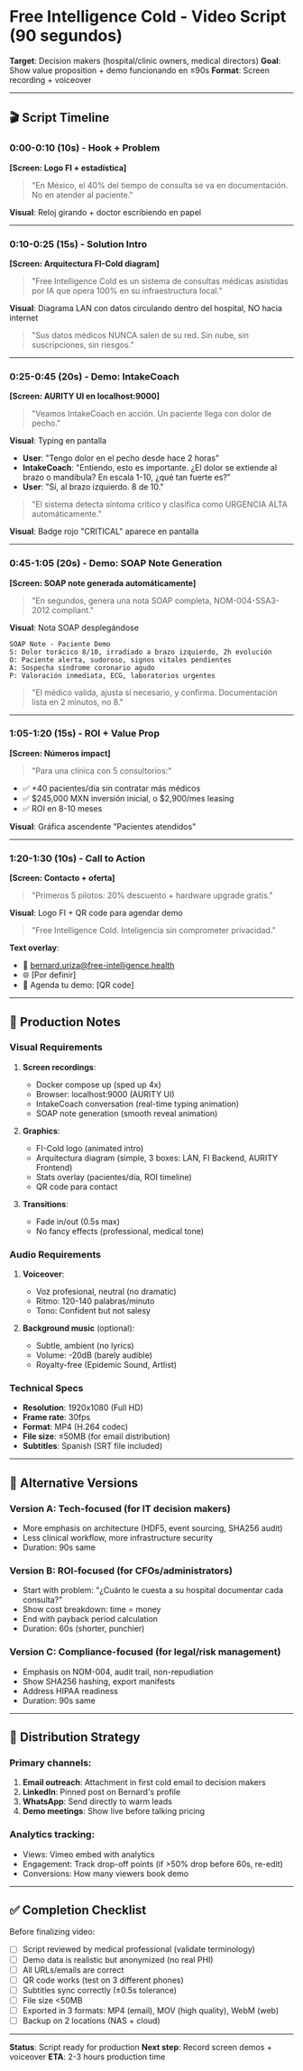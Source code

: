 # Free Intelligence Cold - Video Script (90 segundos)

**Target**: Decision makers (hospital/clinic owners, medical directors)
**Goal**: Show value proposition + demo funcionando en ≤90s
**Format**: Screen recording + voiceover

---

## 🎬 Script Timeline

### **0:00-0:10 (10s) - Hook + Problem**
**[Screen: Logo FI + estadística]**

> "En México, el 40% del tiempo de consulta se va en documentación. No en atender al paciente."

**Visual**: Reloj girando + doctor escribiendo en papel

---

### **0:10-0:25 (15s) - Solution Intro**
**[Screen: Arquitectura FI-Cold diagram]**

> "Free Intelligence Cold es un sistema de consultas médicas asistidas por IA que opera 100% en su infraestructura local."

**Visual**: Diagrama LAN con datos circulando dentro del hospital, NO hacia internet

> "Sus datos médicos NUNCA salen de su red. Sin nube, sin suscripciones, sin riesgos."

---

### **0:25-0:45 (20s) - Demo: IntakeCoach**
**[Screen: AURITY UI en localhost:9000]**

> "Veamos IntakeCoach en acción. Un paciente llega con dolor de pecho."

**Visual**: Typing en pantalla

- **User**: "Tengo dolor en el pecho desde hace 2 horas"
- **IntakeCoach**: "Entiendo, esto es importante. ¿El dolor se extiende al brazo o mandíbula? En escala 1-10, ¿qué tan fuerte es?"
- **User**: "Sí, al brazo izquierdo. 8 de 10."

> "El sistema detecta síntoma crítico y clasifica como URGENCIA ALTA automáticamente."

**Visual**: Badge rojo "CRITICAL" aparece en pantalla

---

### **0:45-1:05 (20s) - Demo: SOAP Note Generation**
**[Screen: SOAP note generada automáticamente]**

> "En segundos, genera una nota SOAP completa, NOM-004-SSA3-2012 compliant."

**Visual**: Nota SOAP desplegándose

```
SOAP Note - Paciente Demo
S: Dolor torácico 8/10, irradiado a brazo izquierdo, 2h evolución
O: Paciente alerta, sudoroso, signos vitales pendientes
A: Sospecha síndrome coronario agudo
P: Valoración inmediata, ECG, laboratorios urgentes
```

> "El médico valida, ajusta si necesario, y confirma. Documentación lista en 2 minutos, no 8."

---

### **1:05-1:20 (15s) - ROI + Value Prop**
**[Screen: Números impact]**

> "Para una clínica con 5 consultorios:"
- ✅ +40 pacientes/día sin contratar más médicos
- ✅ $245,000 MXN inversión inicial, o $2,900/mes leasing
- ✅ ROI en 8-10 meses

**Visual**: Gráfica ascendente "Pacientes atendidos"

---

### **1:20-1:30 (10s) - Call to Action**
**[Screen: Contacto + oferta]**

> "Primeros 5 pilotos: 20% descuento + hardware upgrade gratis."

**Visual**: Logo FI + QR code para agendar demo

> "Free Intelligence Cold. Inteligencia sin comprometer privacidad."

**Text overlay**:
- 📧 bernard.uriza@free-intelligence.health
- 🌐 [Por definir]
- 📅 Agenda tu demo: [QR code]

---

## 🎥 Production Notes

### Visual Requirements
1. **Screen recordings**:
   - Docker compose up (sped up 4x)
   - Browser: localhost:9000 (AURITY UI)
   - IntakeCoach conversation (real-time typing animation)
   - SOAP note generation (smooth reveal animation)

2. **Graphics**:
   - FI-Cold logo (animated intro)
   - Arquitectura diagram (simple, 3 boxes: LAN, FI Backend, AURITY Frontend)
   - Stats overlay (pacientes/día, ROI timeline)
   - QR code para contact

3. **Transitions**:
   - Fade in/out (0.5s max)
   - No fancy effects (professional, medical tone)

### Audio Requirements
1. **Voiceover**:
   - Voz profesional, neutral (no dramatic)
   - Ritmo: 120-140 palabras/minuto
   - Tono: Confident but not salesy

2. **Background music** (optional):
   - Subtle, ambient (no lyrics)
   - Volume: -20dB (barely audible)
   - Royalty-free (Epidemic Sound, Artlist)

### Technical Specs
- **Resolution**: 1920x1080 (Full HD)
- **Frame rate**: 30fps
- **Format**: MP4 (H.264 codec)
- **File size**: ≤50MB (for email distribution)
- **Subtitles**: Spanish (SRT file included)

---

## 📝 Alternative Versions

### Version A: Tech-focused (for IT decision makers)
- More emphasis on architecture (HDF5, event sourcing, SHA256 audit)
- Less clinical workflow, more infrastructure security
- Duration: 90s same

### Version B: ROI-focused (for CFOs/administrators)
- Start with problem: "¿Cuánto le cuesta a su hospital documentar cada consulta?"
- Show cost breakdown: time = money
- End with payback period calculation
- Duration: 60s (shorter, punchier)

### Version C: Compliance-focused (for legal/risk management)
- Emphasis on NOM-004, audit trail, non-repudiation
- Show SHA256 hashing, export manifests
- Address HIPAA readiness
- Duration: 90s same

---

## 🎯 Distribution Strategy

### Primary channels:
1. **Email outreach**: Attachment in first cold email to decision makers
2. **LinkedIn**: Pinned post on Bernard's profile
3. **WhatsApp**: Send directly to warm leads
4. **Demo meetings**: Show live before talking pricing

### Analytics tracking:
- Views: Vimeo embed with analytics
- Engagement: Track drop-off points (if >50% drop before 60s, re-edit)
- Conversions: How many viewers book demo

---

## ✅ Completion Checklist

Before finalizing video:
- [ ] Script reviewed by medical professional (validate terminology)
- [ ] Demo data is realistic but anonymized (no real PHI)
- [ ] All URLs/emails are correct
- [ ] QR code works (test on 3 different phones)
- [ ] Subtitles sync correctly (±0.5s tolerance)
- [ ] File size <50MB
- [ ] Exported in 3 formats: MP4 (email), MOV (high quality), WebM (web)
- [ ] Backup on 2 locations (NAS + cloud)

---

**Status**: Script ready for production
**Next step**: Record screen demos + voiceover
**ETA**: 2-3 hours production time
